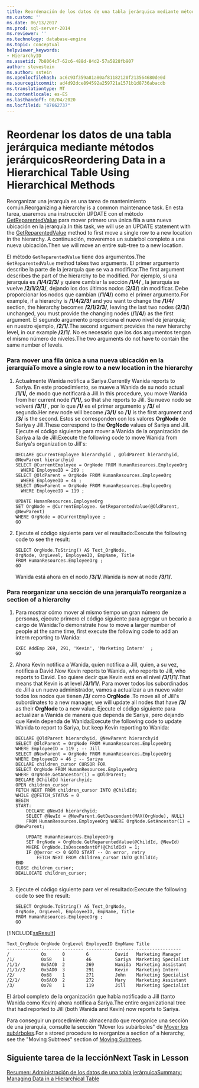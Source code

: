 ```yaml
---
title: Reordenación de los datos de una tabla jerárquica mediante métodos jerárquicos | Microsoft Docs
ms.custom: ''
ms.date: 06/13/2017
ms.prod: sql-server-2014
ms.reviewer: ''
ms.technology: database-engine
ms.topic: conceptual
helpviewer_keywords:
- HierarchyID
ms.assetid: 7b8064c7-62c6-488d-84d2-57a5828fb907
author: stevestein
ms.author: sstein
ms.openlocfilehash: ac6c93f359a81a80af81182120f213564680de0d
ms.sourcegitcommit: ad4d92dce894592a259721a1571b1d8736abacdb
ms.translationtype: MT
ms.contentlocale: es-ES
ms.lasthandoff: 08/04/2020
ms.locfileid: "87662737"
---
```

# <a name="reordering-data-in-a-hierarchical-table-using-hierarchical-methods"></a><span data-ttu-id="b4e91-102">Reordenar los datos de una tabla jerárquica mediante métodos jerárquicos</span><span class="sxs-lookup"><span data-stu-id="b4e91-102">Reordering Data in a Hierarchical Table Using Hierarchical Methods</span></span>
  <span data-ttu-id="b4e91-103">Reorganizar una jerarquía es una tarea de mantenimiento común.</span><span class="sxs-lookup"><span data-stu-id="b4e91-103">Reorganizing a hierarchy is a common maintenance task.</span></span> <span data-ttu-id="b4e91-104">En esta tarea, usaremos una instrucción UPDATE con el método [GetReparentedValue](/sql/t-sql/data-types/getreparentedvalue-database-engine) para mover primero una única fila a una nueva ubicación en la jerarquía.</span><span class="sxs-lookup"><span data-stu-id="b4e91-104">In this task, we will use an UPDATE statement with the [GetReparentedValue](/sql/t-sql/data-types/getreparentedvalue-database-engine) method to first move a single row to a new location in the hierarchy.</span></span> <span data-ttu-id="b4e91-105">A continuación, moveremos un subárbol completo a una nueva ubicación.</span><span class="sxs-lookup"><span data-stu-id="b4e91-105">Then we will move an entire sub-tree to a new location.</span></span>  
  
 <span data-ttu-id="b4e91-106">El método `GetReparentedValue` tiene dos argumentos.</span><span class="sxs-lookup"><span data-stu-id="b4e91-106">The `GetReparentedValue` method takes two arguments.</span></span> <span data-ttu-id="b4e91-107">El primer argumento describe la parte de la jerarquía que se va a modificar.</span><span class="sxs-lookup"><span data-stu-id="b4e91-107">The first argument describes the part of the hierarchy to be modified.</span></span> <span data-ttu-id="b4e91-108">Por ejemplo, si una jerarquía es **/1/4/2/3/** y quiere cambiar la sección **/1/4/** , la jerarquía se vuelve **/2/1/2/3/**, dejando los dos últimos nodos (**2/3/**) sin modificar. Debe proporcionar los nodos que cambian (**/1/4/**) como el primer argumento.</span><span class="sxs-lookup"><span data-stu-id="b4e91-108">For example, if a hierarchy is **/1/4/2/3/** and you want to change the **/1/4/** section, the hierarchy becomes **/2/1/2/3/**, leaving the last two nodes (**2/3/**) unchanged, you must provide the changing nodes (**/1/4/**) as the first argument.</span></span> <span data-ttu-id="b4e91-109">El segundo argumento proporciona el nuevo nivel de jerarquía; en nuestro ejemplo, **/2/1/**.</span><span class="sxs-lookup"><span data-stu-id="b4e91-109">The second argument provides the new hierarchy level, in our example **/2/1/**.</span></span> <span data-ttu-id="b4e91-110">No es necesario que los dos argumentos tengan el mismo número de niveles.</span><span class="sxs-lookup"><span data-stu-id="b4e91-110">The two arguments do not have to contain the same number of levels.</span></span>  
  
### <a name="to-move-a-single-row-to-a-new-location-in-the-hierarchy"></a><span data-ttu-id="b4e91-111">Para mover una fila única a una nueva ubicación en la jerarquía</span><span class="sxs-lookup"><span data-stu-id="b4e91-111">To move a single row to a new location in the hierarchy</span></span>  
  
1.  <span data-ttu-id="b4e91-112">Actualmente Wanida notifica a Sariya.</span><span class="sxs-lookup"><span data-stu-id="b4e91-112">Currently Wanida reports to Sariya.</span></span> <span data-ttu-id="b4e91-113">En este procedimiento, se mueve a Wanida de su nodo actual **/1/1/,** de modo que notificará a Jill.</span><span class="sxs-lookup"><span data-stu-id="b4e91-113">In this procedure, you move Wanida from her current node **/1/1/,** so that she reports to Jill.</span></span> <span data-ttu-id="b4e91-114">Su nuevo nodo se volverá **/3/1/** , por lo que **/1/** es el primer argumento y **/3/** el segundo.</span><span class="sxs-lookup"><span data-stu-id="b4e91-114">Her new node will become **/3/1/** so **/1/** is the first argument and **/3/** is the second.</span></span> <span data-ttu-id="b4e91-115">Estos se corresponden con los valores **OrgNode** de Sariya y Jill.</span><span class="sxs-lookup"><span data-stu-id="b4e91-115">These correspond to the **OrgNode** values of Sariya and Jill.</span></span> <span data-ttu-id="b4e91-116">Ejecute el código siguiente para mover a Wanida de la organización de Sariya a la de Jill:</span><span class="sxs-lookup"><span data-stu-id="b4e91-116">Execute the following code to move Wanida from Sariya's organization to Jill's:</span></span>  
  
    ```  
    DECLARE @CurrentEmployee hierarchyid , @OldParent hierarchyid, @NewParent hierarchyid  
    SELECT @CurrentEmployee = OrgNode FROM HumanResources.EmployeeOrg  
      WHERE EmployeeID = 269 ;   
    SELECT @OldParent = OrgNode FROM HumanResources.EmployeeOrg  
      WHERE EmployeeID = 46 ;   
    SELECT @NewParent = OrgNode FROM HumanResources.EmployeeOrg  
      WHERE EmployeeID = 119 ;   
  
    UPDATE HumanResources.EmployeeOrg  
    SET OrgNode = @CurrentEmployee. GetReparentedValue(@OldParent, @NewParent)   
    WHERE OrgNode = @CurrentEmployee ;  
    GO  
    ```  
  
2.  <span data-ttu-id="b4e91-117">Ejecute el código siguiente para ver el resultado:</span><span class="sxs-lookup"><span data-stu-id="b4e91-117">Execute the following code to see the result:</span></span>  
  
    ```  
    SELECT OrgNode.ToString() AS Text_OrgNode,   
    OrgNode, OrgLevel, EmployeeID, EmpName, Title   
    FROM HumanResources.EmployeeOrg ;  
    GO  
    ```  
  
     <span data-ttu-id="b4e91-118">Wanida está ahora en el nodo **/3/1/**.</span><span class="sxs-lookup"><span data-stu-id="b4e91-118">Wanida is now at node **/3/1/**.</span></span>  
  
### <a name="to-reorganize-a-section-of-a-hierarchy"></a><span data-ttu-id="b4e91-119">Para reorganizar una sección de una jerarquía</span><span class="sxs-lookup"><span data-stu-id="b4e91-119">To reorganize a section of a hierarchy</span></span>  
  
1.  <span data-ttu-id="b4e91-120">Para mostrar cómo mover al mismo tiempo un gran número de personas, ejecute primero el código siguiente para agregar un becario a cargo de Wanida:</span><span class="sxs-lookup"><span data-stu-id="b4e91-120">To demonstrate how to move a larger number of people at the same time, first execute the following code to add an intern reporting to Wanida:</span></span>  
  
    ```  
    EXEC AddEmp 269, 291, 'Kevin', 'Marketing Intern'  ;  
    GO  
    ```  
  
2.  <span data-ttu-id="b4e91-121">Ahora Kevin notifica a Wanida, quien notifica a Jill, quien, a su vez, notifica a David.</span><span class="sxs-lookup"><span data-stu-id="b4e91-121">Now Kevin reports to Wanida, who reports to Jill, who reports to David.</span></span> <span data-ttu-id="b4e91-122">Eso quiere decir que Kevin está en el nivel **/3/1/1/**.</span><span class="sxs-lookup"><span data-stu-id="b4e91-122">That means that Kevin is at level **/3/1/1/**.</span></span> <span data-ttu-id="b4e91-123">Para mover todos los subordinados de Jill a un nuevo administrador, vamos a actualizar a un nuevo valor todos los nodos que tienen **/3/** como **OrgNode** .</span><span class="sxs-lookup"><span data-stu-id="b4e91-123">To move all of Jill's subordinates to a new manager, we will update all nodes that have **/3/** as their **OrgNode** to a new value.</span></span> <span data-ttu-id="b4e91-124">Ejecute el código siguiente para actualizar a Wanida de manera que dependa de Sariya, pero dejando que Kevin dependa de Wanida:</span><span class="sxs-lookup"><span data-stu-id="b4e91-124">Execute the following code to update Wanida to report to Sariya, but keep  Kevin reporting to Wanida:</span></span>  
  
    ```  
    DECLARE @OldParent hierarchyid, @NewParent hierarchyid  
    SELECT @OldParent = OrgNode FROM HumanResources.EmployeeOrg  
    WHERE EmployeeID = 119 ; -- Jill  
    SELECT @NewParent = OrgNode FROM HumanResources.EmployeeOrg  
    WHERE EmployeeID = 46 ; -- Sariya  
    DECLARE children_cursor CURSOR FOR  
    SELECT OrgNode FROM HumanResources.EmployeeOrg  
    WHERE OrgNode.GetAncestor(1) = @OldParent;  
    DECLARE @ChildId hierarchyid;  
    OPEN children_cursor  
    FETCH NEXT FROM children_cursor INTO @ChildId;  
    WHILE @@FETCH_STATUS = 0  
    BEGIN  
    START:  
        DECLARE @NewId hierarchyid;  
        SELECT @NewId = @NewParent.GetDescendant(MAX(OrgNode), NULL)  
        FROM HumanResources.EmployeeOrg WHERE OrgNode.GetAncestor(1) = @NewParent;  
  
        UPDATE HumanResources.EmployeeOrg  
        SET OrgNode = OrgNode.GetReparentedValue(@ChildId, @NewId)  
        WHERE OrgNode.IsDescendantOf(@ChildId) = 1;  
        IF @@error <> 0 GOTO START -- On error, retry  
            FETCH NEXT FROM children_cursor INTO @ChildId;  
    END  
    CLOSE children_cursor;  
    DEALLOCATE children_cursor;  
  
    ```  
  
3.  <span data-ttu-id="b4e91-125">Ejecute el código siguiente para ver el resultado:</span><span class="sxs-lookup"><span data-stu-id="b4e91-125">Execute the following code to see the result:</span></span>  
  
    ```  
    SELECT OrgNode.ToString() AS Text_OrgNode,   
    OrgNode, OrgLevel, EmployeeID, EmpName, Title   
    FROM HumanResources.EmployeeOrg ;  
    GO  
    ```  
  
 [!INCLUDE[ssResult](../../includes/ssresult-md.md)]  
  
```  
Text_OrgNode OrgNode OrgLevel EmployeeID EmpName Title  
------------ ------- -------- ---------- ------- -----------------  
/            Ox      0        6          David   Marketing Manager  
/1/          0x58    1        46         Sariya  Marketing Specialist  
/1/1/        0x5AC0  2        269        Wanida  Marketing Assistant  
/1/1//2      0x5AD0  3        291        Kevin   Marketing Intern  
/2/          0x68    1        271        John    Marketing Specialist  
/2/1/        0x6AC0  2        272        Mary    Marketing Assistant  
/3/          0x78    1        119        Jill    Marketing Specialist  
```  
  
 <span data-ttu-id="b4e91-126">El árbol completo de la organización que había notificado a Jill (tanto Wanida como Kevin) ahora notifica a Sariya.</span><span class="sxs-lookup"><span data-stu-id="b4e91-126">The entire organizational tree that had reported to Jill (both Wanida and Kevin) now reports to Sariya.</span></span>  
  
 <span data-ttu-id="b4e91-127">Para conseguir un procedimiento almacenado que reorganice una sección de una jerarquía, consulte la sección "Mover los subárboles" de [Mover los subárboles](../hierarchical-data-sql-server.md#BKMK_MovingSubtrees).</span><span class="sxs-lookup"><span data-stu-id="b4e91-127">For a stored procedure to reorganize a section of a hierarchy, see the "Moving Subtrees" section of [Moving Subtrees](../hierarchical-data-sql-server.md#BKMK_MovingSubtrees).</span></span>  
  
## <a name="next-task-in-lesson"></a><span data-ttu-id="b4e91-128">Siguiente tarea de la lección</span><span class="sxs-lookup"><span data-stu-id="b4e91-128">Next Task in Lesson</span></span>  
 [<span data-ttu-id="b4e91-129">Resumen: Administración de los datos de una tabla jerárquica</span><span class="sxs-lookup"><span data-stu-id="b4e91-129">Summary: Managing Data in a Hierarchical Table</span></span>](lesson-2-5-summary-managing-data-in-a-hierarchical-table.md)  
  
  
